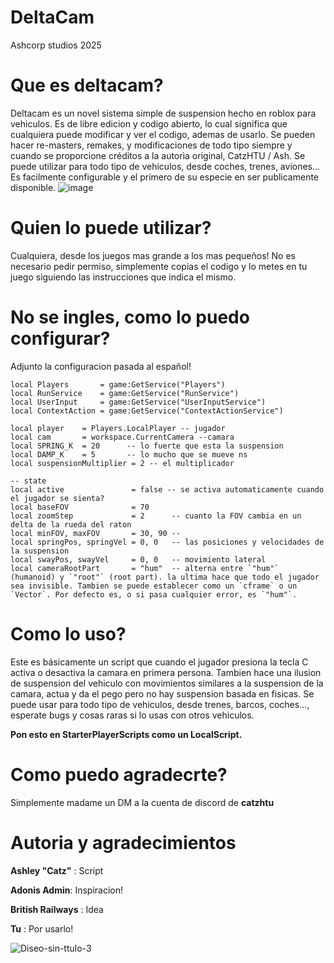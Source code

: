 # DeltaCam
Ashcorp studios 2025
# Que es deltacam?
Deltacam es un novel sistema simple de suspension hecho en roblox para vehiculos. Es de libre edicion y codigo abierto, lo cual significa que cualquiera puede modificar y ver el codigo, ademas de usarlo. Se pueden hacer re-masters, remakes, y modificaciones de todo tipo siempre y cuando se proporcione créditos a la autorìa original, CatzHTU / Ash. Se puede utilizar para todo tipo de vehiculos, desde coches, trenes, aviones... Es facilmente configurable y el primero de su especie en ser publicamente disponible.
![image](https://github.com/user-attachments/assets/e2ad45cf-8963-493c-8832-efd12b33fd97)

# Quien lo puede utilizar? 
Cualquiera, desde los juegos mas grande a los mas pequeños! No es necesario pedir permiso, simplemente copias el codigo y lo metes en tu juego siguiendo las instrucciones que indica el mismo. 

# No se ingles, como lo puedo configurar?
Adjunto la configuracion pasada al español! 

```luau
local Players       = game:GetService("Players")
local RunService    = game:GetService("RunService")
local UserInput     = game:GetService("UserInputService")
local ContextAction = game:GetService("ContextActionService")

local player    = Players.LocalPlayer -- jugador
local cam       = workspace.CurrentCamera --camara
local SPRING_K  = 20      -- lo fuerte que esta la suspension
local DAMP_K    = 5       -- lo mucho que se mueve ns
local suspensionMultiplier = 2 -- el multiplicador

-- state
local active               = false -- se activa automaticamente cuando el jugador se sienta? 
local baseFOV              = 70
local zoomStep             = 2 		-- cuanto la FOV cambia en un delta de la rueda del raton
local minFOV, maxFOV       = 30, 90	-- 
local springPos, springVel = 0, 0 	-- las posiciones y velocidades de la suspension
local swayPos, swayVel     = 0, 0   -- movimiento lateral 
local cameraRootPart 	   = "hum" 	-- alterna entre `"hum"` (humanoid) y `"root"` (root part). la ultima hace que todo el jugador sea invisible. Tambien se puede establecer como un `cframe` o un `Vector`. Por defecto es, o si pasa cualquier error, es `"hum"`.
```

# Como lo uso?

Este es básicamente un script que cuando el jugador presiona la tecla C activa o desactiva la camara en primera persona. Tambien hace una ilusion de suspension del vehiculo con movimientos similares a la suspension de la camara, actua y da el pego pero no hay suspension basada en fisicas. Se puede usar para todo tipo de vehiculos, desde trenes, barcos, coches..., esperate
bugs y cosas raras si lo usas con otros vehiculos.

**Pon esto en StarterPlayerScripts como un LocalScript.**

# Como puedo agradecrte?
Simplemente madame un DM a la cuenta de discord de **catzhtu**

# Autoria y agradecimientos
**Ashley "Catz"** : Script

**Adonis Admin**: Inspiracion!

**British Railways** : Idea

**Tu** : Por usarlo!

![Diseo-sin-ttulo-3](https://github.com/user-attachments/assets/50a1d4f7-487c-47f7-8f0c-ef49c75005d1)
